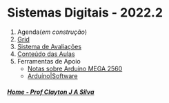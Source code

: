 # Sistemas Digitais - 2022.2

1. Agenda(*em construção*)
2. [Grid](sisdig_aulas/Grid_SisDig.md)
3. [Sistema de Avaliações](/./avaliacoes.md)
4. [Conteúdo das Aulas](sisdig_aulas.md)
5. Ferramentas de Apoio
    * [Notas sobre Arduíno MEGA 2560](arduino.md)
    * [Arduíno|Software](https://github.com/claytonjasilva/claytonjasilva.github.io/edit/main/arq.md)


##### [Home - Prof Clayton J A Silva](/./index.md)
